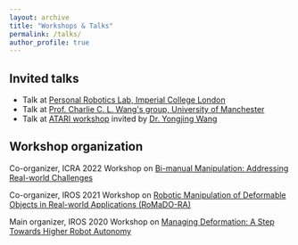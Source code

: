 ```yaml
---
layout: archive
title: "Workshops & Talks"
permalink: /talks/
author_profile: true
---
```

## Invited talks
* Talk at [Personal Robotics Lab, Imperial College London](https://www.imperial.ac.uk/personal-robotics/)
* Talk at [Prof. Charlie C. L. Wang's group, University of Manchester](https://mewangcl.github.io/)
* Talk at [ATARI workshop](https://research.birmingham.ac.uk/en/projects/self-learning-robotics-for-industrial-contact-rich-tasks-atari-en) invited by [Dr. Yongjing Wang](https://www.birmingham.ac.uk/staff/profiles/mechanical/yongjing-wang.aspx)

## Workshop organization
Co-organizer, ICRA 2022 Workshop on [Bi-manual Manipulation: Addressing Real-world Challenges](https://sites.google.com/view/bm4rw/home)

Co-organizer, IROS 2021 Workshop on [Robotic Manipulation of Deformable Objects in Real-world Applications (RoMaDO-RA)](https://adkoessler.github.io/romadora-workshop/)

Main organizer, IROS 2020 Workshop on [Managing Deformation: A Step Towards Higher Robot Autonomy](https://sites.google.com/view/madef-iros2020/home)
